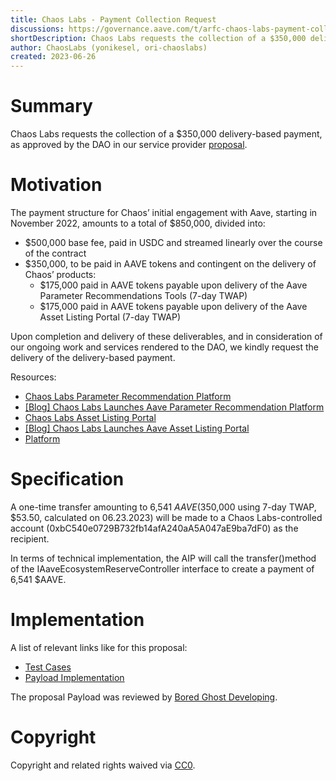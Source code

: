 ```yaml
---
title: Chaos Labs - Payment Collection Request
discussions: https://governance.aave.com/t/arfc-chaos-labs-payment-collection-request/13792
shortDescription: Chaos Labs requests the collection of a $350,000 delivery-based payment.
author: ChaosLabs (yonikesel, ori-chaoslabs)
created: 2023-06-26
---
```


# Summary

Chaos Labs requests the collection of a $350,000 delivery-based payment, as approved by the DAO in our service provider [proposal](https://governance.aave.com/t/updated-proposal-chaos-labs-risk-simulation-platform/10025).

# Motivation

The payment structure for Chaos’ initial engagement with Aave, starting in November 2022, amounts to a total of $850,000, divided into:

- $500,000 base fee, paid in USDC and streamed linearly over the course of the contract
- $350,000, to be paid in AAVE tokens and contingent on the delivery of Chaos’ products:
  - $175,000 paid in AAVE tokens payable upon delivery of the Aave Parameter Recommendations Tools (7-day TWAP)
  - $175,000 paid in AAVE tokens payable upon delivery of the Aave Asset Listing Portal (7-day TWAP)

Upon completion and delivery of these deliverables, and in consideration of our ongoing work and services rendered to the DAO, we kindly request the delivery of the delivery-based payment.

Resources:

- [Chaos Labs Parameter Recommendation Platform](https://governance.aave.com/t/chaos-labs-parameter-recommendation-platform/11537)
- [[Blog] Chaos Labs Launches Aave Parameter Recommendation Platform](https://chaoslabs.xyz/posts/chaos-labs-aave-recommendations)
- [Chaos Labs Asset Listing Portal](https://governance.aave.com/t/chaos-labs-asset-listing-portal/13064)
- [[Blog] Chaos Labs Launches Aave Asset Listing Portal](https://chaoslabs.xyz/posts/chaos-labs-launches-the-aave-asset-listing-portal-to-streamline-new-collateral-onboarding)
- [Platform](https://community.chaoslabs.xyz/aave/recommendations)

# Specification

A one-time transfer amounting to 6,541 $AAVE ($350,000 using 7-day TWAP, $53.50, calculated on 06.23.2023) will be made to a Chaos Labs-controlled account (0xbC540e0729B732fb14afA240aA5A047aE9ba7dF0) as the recipient.

In terms of technical implementation, the AIP will call the transfer()method of the IAaveEcosystemReserveController interface to create a payment of 6,541 $AAVE.

# Implementation

A list of relevant links like for this proposal:

- [Test Cases](https://github.com/bgd-labs/aave-proposals/blob/main/src/AaveV3ChaosLabsPaymentCollection_20230626/AaveV3ChaosLabsPaymentCollection_20230626Test.t.sol)
- [Payload Implementation](https://github.com/bgd-labs/aave-proposals/blob/main/src/AaveV3ChaosLabsPaymentCollection_20230626/AaveV3ChaosLabsPaymentCollection_20230626.sol)

The proposal Payload was reviewed by [Bored Ghost Developing](https://bgdlabs.com/).

# Copyright

Copyright and related rights waived via [CC0](https://creativecommons.org/publicdomain/zero/1.0/).
